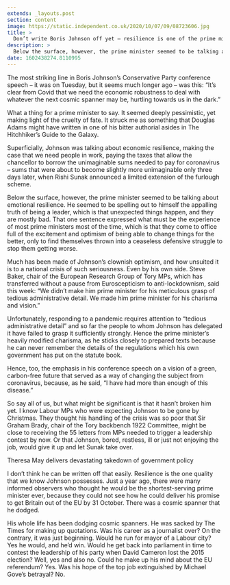 ```yaml
--- 
extends: _layouts.post 
section: content 
image: https://static.independent.co.uk/2020/10/07/09/08723606.jpg 
title: > 
  Don’t write Boris Johnson off yet – resilience is one of the prime minister’s strengths 
description: > 
  Below the surface, however, the prime minister seemed to be talking about emotional resilience.Much has been made of Johnson’s clownish optimism, and how unsuited it is to a national crisis of such seriousness.We made him prime minister for his charisma and vision.”Unfortunately, responding to a pandemic requires attention to “tedious administrative detail” and so far the people to whom Johnson has delegated it have failed to grasp it sufficiently strongly.Or that Johnson, bored, restless, ill or just not enjoying the job, would give it up and let Sunak take over.Just a year ago, there were many informed observers who thought he would be the shortest-serving prime minister ever, because they could not see how he could deliver his promise to get Britain out of the EU by 31 October. 
date: 1602438274.8110995 
--- 
```

The most striking line in Boris Johnson’s Conservative Party conference speech – it was on Tuesday, but it seems much longer ago – was this: “It’s clear from Covid that we need the economic robustness to deal with whatever the next cosmic spanner may be, hurtling towards us in the dark.”

What a thing for a prime minister to say. It seemed deeply pessimistic, yet making light of the cruelty of fate. It struck me as something that Douglas Adams might have written in one of his bitter authorial asides in The Hitchhiker’s Guide to the Galaxy.

Superficially, Johnson was talking about economic resilience, making the case that we need people in work, paying the taxes that allow the chancellor to borrow the unimaginable sums needed to pay for coronavirus – sums that were about to become slightly more unimaginable only three days later, when Rishi Sunak announced a limited extension of the furlough scheme.

Below the surface, however, the prime minister seemed to be talking about emotional resilience. He seemed to be spelling out to himself the appalling truth of being a leader, which is that unexpected things happen, and they are mostly bad. That one sentence expressed what must be the experience of most prime ministers most of the time, which is that they come to office full of the excitement and optimism of being able to change things for the better, only to find themselves thrown into a ceaseless defensive struggle to stop them getting worse.

Much has been made of Johnson’s clownish optimism, and how unsuited it is to a national crisis of such seriousness. Even by his own side. Steve Baker, chair of the European Research Group of Tory MPs, which has transferred without a pause from Euroscepticism to anti-lockdownism, said this week: “We didn’t make him prime minister for his meticulous grasp of tedious administrative detail. We made him prime minister for his charisma and vision.”

Unfortunately, responding to a pandemic requires attention to “tedious administrative detail” and so far the people to whom Johnson has delegated it have failed to grasp it sufficiently strongly. Hence the prime minister’s heavily modified charisma, as he sticks closely to prepared texts because he can never remember the details of the regulations which his own government has put on the statute book.

Hence, too, the emphasis in his conference speech on a vision of a green, carbon-free future that served as a way of changing the subject from coronavirus, because, as he said, “I have had more than enough of this disease.”

So say all of us, but what might be significant is that it hasn’t broken him yet. I know Labour MPs who were expecting Johnson to be gone by Christmas. They thought his handling of the crisis was so poor that Sir Graham Brady, chair of the Tory backbench 1922 Committee, might be close to receiving the 55 letters from MPs needed to trigger a leadership contest by now. Or that Johnson, bored, restless, ill or just not enjoying the job, would give it up and let Sunak take over.

Theresa May delivers devastating takedown of government policy

I don’t think he can be written off that easily. Resilience is the one quality that we know Johnson possesses. Just a year ago, there were many informed observers who thought he would be the shortest-serving prime minister ever, because they could not see how he could deliver his promise to get Britain out of the EU by 31 October. There was a cosmic spanner that he dodged.

His whole life has been dodging cosmic spanners. He was sacked by The Times for making up quotations. Was his career as a journalist over? On the contrary, it was just beginning. Would he run for mayor of a Labour city? Yes he would, and he’d win. Would he get back into parliament in time to contest the leadership of his party when David Cameron lost the 2015 election? Well, yes and also no. Could he make up his mind about the EU referendum? Yes. Was his hope of the top job extinguished by Michael Gove’s betrayal? No.
